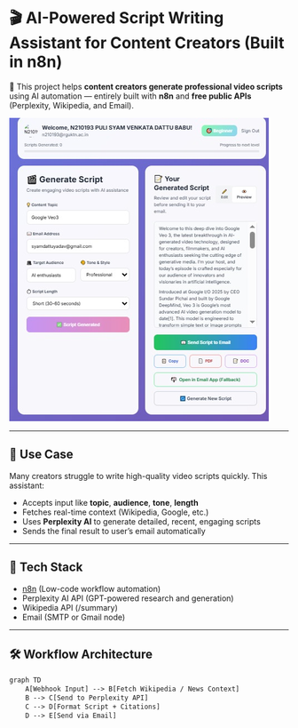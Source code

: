 # 🎬 AI-Powered Script Writing Assistant for Content Creators (Built in n8n)

🚀 This project helps **content creators generate professional video scripts** using AI automation — entirely built with **n8n** and **free public APIs** (Perplexity, Wikipedia, and Email).

![UI Screenshot](assets/ui-screenshot.jpg)

---

## 🧠 Use Case
Many creators struggle to write high-quality video scripts quickly. This assistant:
- Accepts input like **topic**, **audience**, **tone**, **length**
- Fetches real-time context (Wikipedia, Google, etc.)
- Uses **Perplexity AI** to generate detailed, recent, engaging scripts
- Sends the final result to user’s email automatically

---

## 🔧 Tech Stack
- [n8n](https://n8n.io/) (Low-code workflow automation)
- Perplexity AI API (GPT-powered research and generation)
- Wikipedia API (/summary)
- Email (SMTP or Gmail node)

---

## 🛠️ Workflow Architecture

```mermaid
graph TD
    A[Webhook Input] --> B[Fetch Wikipedia / News Context]
    B --> C[Send to Perplexity API]
    C --> D[Format Script + Citations]
    D --> E[Send via Email]
